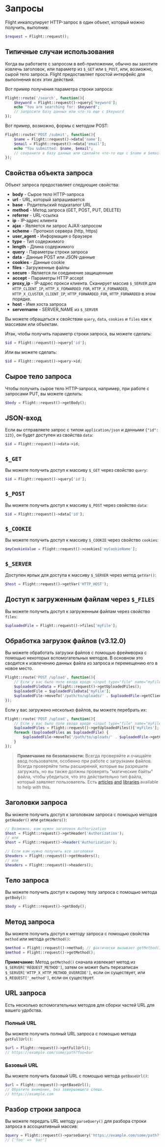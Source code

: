 # Запросы

Flight инкапсулирует HTTP-запрос в один объект, который можно получить, выполнив:

```php
$request = Flight::request();
```

## Типичные случаи использования

Когда вы работаете с запросом в веб-приложении, обычно вы захотите извлечь заголовок, или параметр из `$_GET` или `$_POST`, или, возможно, сырой тело запроса. Flight предоставляет простой интерфейс для выполнения всех этих действий.

Вот пример получения параметра строки запроса:

```php
Flight::route('/search', function(){
	$keyword = Flight::request()->query['keyword'];
	echo "You are searching for: $keyword";
	// запросите базу данных или что-то еще с $keyword
});
```

Вот пример, возможно, формы с методом POST:

```php
Flight::route('POST /submit', function(){
	$name = Flight::request()->data['name'];
	$email = Flight::request()->data['email'];
	echo "You submitted: $name, $email";
	// сохраните в базу данных или сделайте что-то еще с $name и $email
});
```

## Свойства объекта запроса

Объект запроса предоставляет следующие свойства:

- **body** - Сырое тело HTTP-запроса
- **url** - URL, который запрашивается
- **base** - Родительский подкаталог URL
- **method** - Метод запроса (GET, POST, PUT, DELETE)
- **referrer** - URL-ссылка
- **ip** - IP-адрес клиента
- **ajax** - Является ли запрос AJAX-запросом
- **scheme** - Протокол сервера (http, https)
- **user_agent** - Информация о браузере
- **type** - Тип содержимого
- **length** - Длина содержимого
- **query** - Параметры строки запроса
- **data** - Данные POST или JSON-данные
- **cookies** - Данные cookie
- **files** - Загруженные файлы
- **secure** - Является ли соединение защищенным
- **accept** - Параметры HTTP accept
- **proxy_ip** - IP-адрес прокси клиента. Сканирует массив `$_SERVER` для `HTTP_CLIENT_IP`, `HTTP_X_FORWARDED_FOR`, `HTTP_X_FORWARDED`, `HTTP_X_CLUSTER_CLIENT_IP`, `HTTP_FORWARDED_FOR`, `HTTP_FORWARDED` в этом порядке.
- **host** - Имя хоста запроса
- **servername** - SERVER_NAME из `$_SERVER`

Вы можете обращаться к свойствам `query`, `data`, `cookies` и `files` как к массивам или объектам.

Итак, чтобы получить параметр строки запроса, вы можете сделать:

```php
$id = Flight::request()->query['id'];
```

Или вы можете сделать:

```php
$id = Flight::request()->query->id;
```

## Сырое тело запроса

Чтобы получить сырое тело HTTP-запроса, например, при работе с запросами PUT, вы можете сделать:

```php
$body = Flight::request()->getBody();
```

## JSON-вход

Если вы отправляете запрос с типом `application/json` и данными `{"id": 123}`, он будет доступен из свойства `data`:

```php
$id = Flight::request()->data->id;
```

## `$_GET`

Вы можете получить доступ к массиву `$_GET` через свойство `query`:

```php
$id = Flight::request()->query['id'];
```

## `$_POST`

Вы можете получить доступ к массиву `$_POST` через свойство `data`:

```php
$id = Flight::request()->data['id'];
```

## `$_COOKIE`

Вы можете получить доступ к массиву `$_COOKIE` через свойство `cookies`:

```php
$myCookieValue = Flight::request()->cookies['myCookieName'];
```

## `$_SERVER`

Доступен ярлык для доступа к массиву `$_SERVER` через метод `getVar()`:

```php
$host = Flight::request()->getVar('HTTP_HOST');
```

## Доступ к загруженным файлам через `$_FILES`

Вы можете получить доступ к загруженным файлам через свойство `files`:

```php
$uploadedFile = Flight::request()->files['myFile'];
```

## Обработка загрузок файлов (v3.12.0)

Вы можете обработать загрузки файлов с помощью фреймворка с помощью некоторых вспомогательных методов. В основном это сводится к извлечению данных файла из запроса и перемещению его в новое место.

```php
Flight::route('POST /upload', function(){
	// Если у вас было поле ввода вроде <input type="file" name="myFile">
	$uploadedFileData = Flight::request()->getUploadedFiles();
	$uploadedFile = $uploadedFileData['myFile'];
	$uploadedFile->moveTo('/path/to/uploads/' . $uploadedFile->getClientFilename());
});
```

Если у вас загружено несколько файлов, вы можете перебрать их:

```php
Flight::route('POST /upload', function(){
	// Если у вас было поле ввода вроде <input type="file" name="myFiles[]">
	$uploadedFiles = Flight::request()->getUploadedFiles()['myFiles'];
	foreach ($uploadedFiles as $uploadedFile) {
		$uploadedFile->moveTo('/path/to/uploads/' . $uploadedFile->getClientFilename());
	}
});
```

> **Примечание по безопасности:** Всегда проверяйте и очищайте ввод пользователя, особенно при работе с загрузками файлов. Всегда проверяйте типы расширений, которые вы разрешите загружать, но вы также должны проверять "магические байты" файла, чтобы убедиться, что это действительно тип файла, который заявляет пользователь. Есть [articles](https://dev.to/yasuie/php-file-upload-check-uploaded-files-with-magic-bytes-54oe) [and](https://amazingalgorithms.com/snippets/php/detecting-the-mime-type-of-an-uploaded-file-using-magic-bytes/) [libraries](https://github.com/RikudouSage/MimeTypeDetector) available to help with this.

## Заголовки запроса

Вы можете получить доступ к заголовкам запроса с помощью методов `getHeader()` или `getHeaders()`:

```php
// Возможно, вам нужен заголовок Authorization
$host = Flight::request()->getHeader('Authorization');
// или
$host = Flight::request()->header('Authorization');

// Если вам нужно получить все заголовки
$headers = Flight::request()->getHeaders();
// или
$headers = Flight::request()->headers();
```

## Тело запроса

Вы можете получить доступ к сырому телу запроса с помощью метода `getBody()`:

```php
$body = Flight::request()->getBody();
```

## Метод запроса

Вы можете получить доступ к методу запроса с помощью свойства `method` или метода `getMethod()`:

```php
$method = Flight::request()->method; // фактически вызывает getMethod()
$method = Flight::request()->getMethod();
```

**Примечание:** Метод `getMethod()` сначала извлекает метод из `$_SERVER['REQUEST_METHOD']`, затем он может быть перезаписан `$_SERVER['HTTP_X_HTTP_METHOD_OVERRIDE']`, если он существует, или `$_REQUEST['_method']`, если он существует.

## URL запроса

Есть несколько вспомогательных методов для сборки частей URL для вашего удобства.

### Полный URL

Вы можете получить полный URL запроса с помощью метода `getFullUrl()`:

```php
$url = Flight::request()->getFullUrl();
// https://example.com/some/path?foo=bar
```

### Базовый URL

Вы можете получить базовый URL с помощью метода `getBaseUrl()`:

```php
$url = Flight::request()->getBaseUrl();
// Обратите внимание, без завершающего слеша.
// https://example.com
```

## Разбор строки запроса

Вы можете передать URL методу `parseQuery()` для разбора строки запроса в ассоциативный массив:

```php
$query = Flight::request()->parseQuery('https://example.com/some/path?foo=bar');
// ['foo' => 'bar']
```